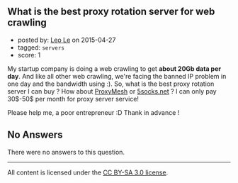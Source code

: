 ## What is the best proxy rotation server for web crawling

- posted by: [Leo Le](https://stackexchange.com/users/2274399/leo-le) on 2015-04-27
- tagged: `servers`
- score: 1

<p>My startup company is doing a web crawling to get <strong>about 20Gb data per day</strong>. And like all other web crawling, we're facing the banned IP problem in one day and the bandwidth using :).
So, what is the best proxy rotation server I can buy ? How about <a href="https://proxymesh.com/" rel="nofollow">ProxyMesh</a> or <a href="https://5socks.net" rel="nofollow">5socks.net</a> ?
I can only pay 30$-50$ per month for proxy server service!</p>

<p>Please help me, a poor entrepreneur :D
Thank in advance !</p>


## No Answers

There were no answers to this question.


---

All content is licensed under the [CC BY-SA 3.0 license](https://creativecommons.org/licenses/by-sa/3.0/).

